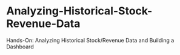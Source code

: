 # Analyzing-Historical-Stock-Revenue-Data
Hands-On: Analyzing Historical Stock/Revenue Data and Building a Dashboard
